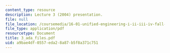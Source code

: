 ```yaml
---
content_type: resource
description: Lecture 3 (2004) presentation.
file: null
file_location: /coursemedia/16-01-unified-engineering-i-ii-iii-iv-fall-2005-spring-2006/a9bae4df0557eda28a87b5f8a371c751_3_ada_files.pdf
file_type: application/pdf
resourcetype: Document
title: 3_ada_files.pdf
uid: a9bae4df-0557-eda2-8a87-b5f8a371c751
---
```

